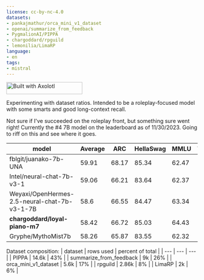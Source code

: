 ```yaml
---
license: cc-by-nc-4.0
datasets:
- pankajmathur/orca_mini_v1_dataset
- openai/summarize_from_feedback
- PygmalionAI/PIPPA
- chargoddard/rpguild
- lemonilia/LimaRP
language:
- en
tags:
- mistral
---
```


[<img src="https://raw.githubusercontent.com/OpenAccess-AI-Collective/axolotl/main/image/axolotl-badge-web.png" alt="Built with Axolotl" width="200" height="32"/>](https://github.com/OpenAccess-AI-Collective/axolotl)

Experimenting with dataset ratios. Intended to be a roleplay-focused model with some smarts and good long-context recall.

Not sure if I've succeeded on the roleplay front, but something sure went right! Currently the #4 7B model on the leaderboard as of 11/30/2023. Going to riff on this and see where it goes.

| model | Average | ARC | HellaSwag | MMLU | TruthfulQA | Winogrande | GSM8K | DROP |
| --- | --- | --- | --- | --- | --- | --- | --- | --- |
| fblgit/juanako-7b-UNA | 59.91 | 68.17 | 85.34 | 62.47 | 65.13 | 78.85 | 20.7 | 38.74 |
| Intel/neural-chat-7b-v3-1 | 59.06 | 66.21 | 83.64 | 62.37 | 59.65 | 78.14 | 19.56 | 43.84 |
| Weyaxi/OpenHermes-2.5-neural-chat-7b-v3-1-7B | 58.6 | 66.55 | 84.47 | 63.34 | 61.22 | 78.37 | 23.58 | 32.66 |
| **chargoddard/loyal-piano-m7** | 58.42 | 66.72 | 85.03 | 64.43 | 60.03 | 79.08 | 25.7 | 27.92 |
| Gryphe/MythoMist7b | 58.26 | 65.87 | 83.55 | 62.32 | 59.98 | 78.06 | 20.24 | 37.82 | 


Dataset composition:
| dataset | rows used | percent of total |
| --- | --- | --- |
| PIPPA | 14.6k | 43% |
| summarize_from_feedback | 9k | 26% |
| orca_mini_v1_dataset | 5.6k | 17% |
| rpguild | 2.86k | 8% |
| LimaRP | 2k | 6% |